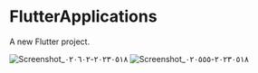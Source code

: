# FlutterApplications

A new Flutter project.

![Screenshot_٢٠٢٣٠٥١٨-٠٢٠٦٠٢](https://github.com/KarimRaouf/Social_Media_App/assets/104146320/ec8a9afd-6c96-4326-9cab-760aa7a2649b)
![Screenshot_٢٠٢٣٠٥١٨-٠٢٠٥٥٥](https://github.com/KarimRaouf/Social_Media_App/assets/104146320/1e5f6266-d5f2-41a0-865c-8009069640a3)
